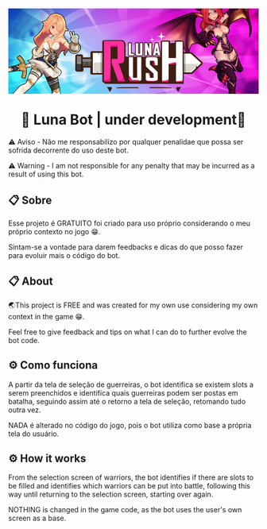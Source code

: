 <h1 align="center">

![Luna Banner](https://github.com/youngNyvek/lunaBot/blob/master/readme-images/lunaBanner.png?raw=true)

  <a>
    🌟 Luna Bot | under development🌟
  </a>
</h1>

⚠️ Aviso - Não me responsabilizo por qualquer penalidae que possa ser sofrida decorrente do uso deste bot.

⚠️ Warning - I am not responsible for any penalty that may be incurred as a result of using this bot.



## 📋 <a id="about"></a>Sobre

Esse projeto é GRATUITO foi criado para uso próprio considerando o meu próprio contexto no jogo 😁.

Sintam-se a vontade para darem feedbacks e dicas do que posso fazer para evoluir mais o código do bot.


## 📋 About

🌏This project is FREE and was created for my own use considering my own context in the game 😁.

Feel free to give feedback and tips on what I can do to further evolve the bot code.

## ⚙ Como funciona

A partir da tela de seleção de guerreiras, o bot identifica se existem slots a serem preenchidos e identifica quais guerreiras podem ser postas em batalha, seguindo assim até o retorno a tela de seleção, retomando tudo outra vez. 

NADA é alterado no código do jogo, pois o bot utiliza como base a própria tela do usuário. 

## ⚙ How it works

From the selection screen of warriors, the bot identifies if there are slots to be filled and identifies which warriors can be put into battle, following this way until returning to the selection screen, starting over again.

NOTHING is changed in the game code, as the bot uses the user's own screen as a base.
